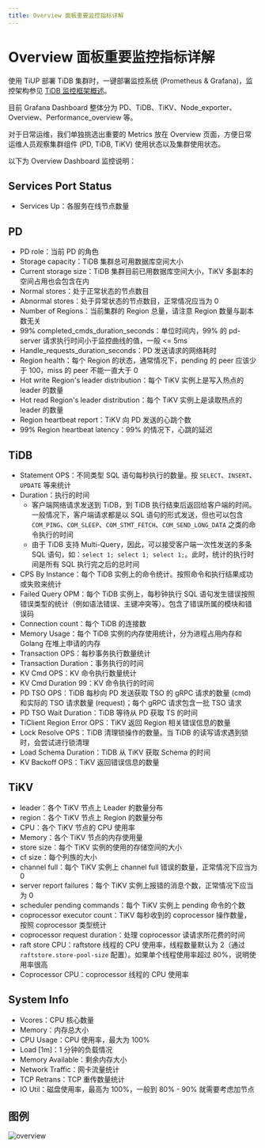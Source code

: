 ```yaml
---
title: Overview 面板重要监控指标详解
---
```


# Overview 面板重要监控指标详解

使用 TiUP 部署 TiDB 集群时，一键部署监控系统 (Prometheus & Grafana)，监控架构参见 [TiDB 监控框架概述](/tidb-monitoring-framework.md)。

目前 Grafana Dashboard 整体分为 PD、TiDB、TiKV、Node\_exporter、Overview、Performance\_overview 等。

对于日常运维，我们单独挑选出重要的 Metrics 放在 Overview 页面，方便日常运维人员观察集群组件 (PD, TiDB, TiKV) 使用状态以及集群使用状态。

以下为 Overview Dashboard 监控说明：

## Services Port Status

- Services Up：各服务在线节点数量

## PD

- PD role：当前 PD 的角色
- Storage capacity：TiDB 集群总可用数据库空间大小
- Current storage size：TiDB 集群目前已用数据库空间大小，TiKV 多副本的空间占用也会包含在内
- Normal stores：处于正常状态的节点数目
- Abnormal stores：处于异常状态的节点数目，正常情况应当为 0
- Number of Regions：当前集群的 Region 总量，请注意 Region 数量与副本数无关
- 99% completed\_cmds\_duration\_seconds：单位时间内，99% 的 pd-server 请求执行时间小于监控曲线的值，一般 <= 5ms
- Handle\_requests\_duration\_seconds：PD 发送请求的网络耗时
- Region health：每个 Region 的状态，通常情况下，pending 的 peer 应该少于 100，miss 的 peer 不能一直大于 0
- Hot write Region's leader distribution：每个 TiKV 实例上是写入热点的 leader 的数量
- Hot read Region's leader distribution：每个 TiKV 实例上是读取热点的 leader 的数量
- Region heartbeat report：TiKV 向 PD 发送的心跳个数
- 99% Region heartbeat latency：99% 的情况下，心跳的延迟

## TiDB

- Statement OPS：不同类型 SQL 语句每秒执行的数量。按 `SELECT`、`INSERT`、`UPDATE` 等来统计
- Duration：执行的时间
    - 客户端网络请求发送到 TiDB，到 TiDB 执行结束后返回给客户端的时间。一般情况下，客户端请求都是以 SQL 语句的形式发送，但也可以包含 `COM_PING`、`COM_SLEEP`、`COM_STMT_FETCH`、`COM_SEND_LONG_DATA` 之类的命令执行的时间
    - 由于 TiDB 支持 Multi-Query，因此，可以接受客户端一次性发送的多条 SQL 语句，如：`select 1; select 1; select 1;`。此时，统计的执行时间是所有 SQL 执行完之后的总时间
- CPS By Instance：每个 TiDB 实例上的命令统计。按照命令和执行结果成功或失败来统计
- Failed Query OPM：每个 TiDB 实例上，每秒钟执行 SQL 语句发生错误按照错误类型的统计（例如语法错误、主键冲突等）。包含了错误所属的模块和错误码
- Connection count：每个 TiDB 的连接数
- Memory Usage：每个 TiDB 实例的内存使用统计，分为进程占用内存和 Golang 在堆上申请的内存
- Transaction OPS：每秒事务执行数量统计
- Transaction Duration：事务执行的时间
- KV Cmd OPS：KV 命令执行数量统计
- KV Cmd Duration 99：KV 命令执行的时间
- PD TSO OPS：TiDB 每秒向 PD 发送获取 TSO 的 gRPC 请求的数量 (cmd) 和实际的 TSO 请求数量 (request)；每个 gRPC 请求包含一批 TSO 请求
- PD TSO Wait Duration：TiDB 等待从 PD 获取 TS 的时间
- TiClient Region Error OPS：TiKV 返回 Region 相关错误信息的数量
- Lock Resolve OPS：TiDB 清理锁操作的数量。当 TiDB 的读写请求遇到锁时，会尝试进行锁清理
- Load Schema Duration：TiDB 从 TiKV 获取 Schema 的时间
- KV Backoff OPS：TiKV 返回错误信息的数量

## TiKV

- leader：各个 TiKV 节点上 Leader 的数量分布
- region：各个 TiKV 节点上 Region 的数量分布
- CPU：各个 TiKV 节点的 CPU 使用率
- Memory：各个 TiKV 节点的内存使用量
- store size：每个 TiKV 实例的使用的存储空间的大小
- cf size：每个列族的大小
- channel full：每个 TiKV 实例上 channel full 错误的数量，正常情况下应当为 0
- server report failures：每个 TiKV 实例上报错的消息个数，正常情况下应当为 0
- scheduler pending commands：每个 TiKV 实例上 pending 命令的个数
- coprocessor executor count：TiKV 每秒收到的 coprocessor 操作数量，按照 coprocessor 类型统计
- coprocessor request duration：处理 coprocessor 读请求所花费的时间
- raft store CPU：raftstore 线程的 CPU 使用率，线程数量默认为 2（通过 `raftstore.store-pool-size` 配置）。如果单个线程使用率超过 80%，说明使用率很高
- Coprocessor CPU：coprocessor 线程的 CPU 使用率

## System Info

- Vcores：CPU 核心数量
- Memory：内存总大小
- CPU Usage：CPU 使用率，最大为 100%
- Load [1m]：1 分钟的负载情况
- Memory Available：剩余内存大小
- Network Traffic：网卡流量统计
- TCP Retrans：TCP 重传数量统计
- IO Util：磁盘使用率，最高为 100%，一般到 80% - 90% 就需要考虑加节点

## 图例

![overview](https://docs-download.pingcap.com/media/images/docs-cn/grafana_monitor_overview.png)
